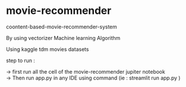 # movie-recommender
coontent-based-movie-recommender-system

By using vectorizer Machine learning Algorithm

Using kaggle tdm movies datasets 

step to run :
 
-> first run all the cell of the movie-recommender jupiter notebook  
-> Then run app.py in any IDE using command (ie : streamlit run app.py )
